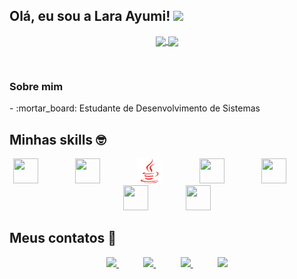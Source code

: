 ## Olá, eu sou a Lara Ayumi! <img src="https://raw.githubusercontent.com/iampavangandhi/iampavangandhi/master/gifs/Hi.gif" width="30px"></h2>

<p align="center">
  <a href="https://github.com/anuraghazra/github-readme-stats">
    <img height=150 align="center" src="https://github-readme-stats.vercel.app/api?username=ayumilh&show_icons=true&theme=dracula" />
  </a>
  <a href="https://github.com/anuraghazra/convoychat">
    <img height=150 align="center" src="https://github-readme-stats.vercel.app/api/top-langs/?username=anuraghazra&layout=compact&theme=dracula" />
  </a>
</p>
<br>

### Sobre mim
<div style="display: inline_block" >
  <p> - :mortar_board: Estudante de Desenvolvimento de Sistemas </p>
</div>

## Minhas skills :nerd_face:
<div align="center">
  <img src="https://cdn.jsdelivr.net/gh/devicons/devicon/icons/python/python-original.svg" width="40" height="40"/>
  &nbsp;&nbsp;&nbsp;&nbsp;&nbsp;&nbsp;&nbsp;&nbsp;&nbsp;&nbsp;&nbsp;&nbsp;&nbsp;                        
  <img src="https://cdn.jsdelivr.net/gh/devicons/devicon/icons/csharp/csharp-original.svg" width="40" height="40"/>
  &nbsp;&nbsp;&nbsp;&nbsp;&nbsp;&nbsp;&nbsp;&nbsp;&nbsp;&nbsp;&nbsp;&nbsp;&nbsp; 
  <img height="40" src="https://raw.githubusercontent.com/devicons/devicon/master/icons/java/java-plain.svg">
  &nbsp;&nbsp;&nbsp;&nbsp;&nbsp;&nbsp;&nbsp;&nbsp;&nbsp;&nbsp;&nbsp;&nbsp;&nbsp;
  <img src="https://cdn.jsdelivr.net/gh/devicons/devicon/icons/php/php-original.svg" width="40" height="40"/>
  &nbsp;&nbsp;&nbsp;&nbsp;&nbsp;&nbsp;&nbsp;&nbsp;&nbsp;&nbsp;&nbsp;&nbsp;&nbsp;       
  <img src="https://cdn.jsdelivr.net/gh/devicons/devicon/icons/javascript/javascript-original.svg" width="40" height="40"/>
  &nbsp;&nbsp;&nbsp;&nbsp;&nbsp;&nbsp;&nbsp;&nbsp;&nbsp;&nbsp;&nbsp;&nbsp;&nbsp;           
  <img src="https://cdn.jsdelivr.net/gh/devicons/devicon/icons/css3/css3-original.svg" width="40" height="40"/>       
  &nbsp;&nbsp;&nbsp;&nbsp;&nbsp;&nbsp;&nbsp;&nbsp;&nbsp;&nbsp;&nbsp;&nbsp;&nbsp;   
  <img src="https://cdn.jsdelivr.net/gh/devicons/devicon/icons/html5/html5-original.svg" width="40" height="40"/>
</div>

## Meus contatos :iphone:

<p align="center">
    <a href="https://github.com/ayumilh">
        <img  src="https://img.shields.io/badge/github-%23100000.svg?&style=for-the-badge&logo=github&logoColor=white&link=mailto:https://github.com/teteusAraujo">
    </a>
    &nbsp;&nbsp;&nbsp;&nbsp;&nbsp;&nbsp;&nbsp;&nbsp;&nbsp;
    <a href="mailto:layumih06@gmail.com">
        <img src="https://img.shields.io/badge/gmail-D14836?&style=for-the-badge&logo=gmail&logoColor=white&link=mailto:mateusaraujo996@gmail.com">
    </a>
    &nbsp;&nbsp;&nbsp;&nbsp;&nbsp;&nbsp;&nbsp;&nbsp;&nbsp;
    <a href="https://www.linkedin.com/in/lara-ayumi-59a015228">
        <img src="https://img.shields.io/badge/linkedin-%230077B5.svg?&style=for-the-badge&logo=linkedin&logoColor=white&link=mailto:https://www.linkedin.com/in/mateusaraujobarros/">
    </a>
    &nbsp;&nbsp;&nbsp;&nbsp;&nbsp;&nbsp;&nbsp;&nbsp;&nbsp;
    <a href="https://instagram.com/sys73_exit_" target="_blank">
      <img src="https://img.shields.io/badge/-Instagram-%23E4405F?style=for-the-badge&logo=instagram&logoColor=white" target="_blank">
    </a>
</p>
